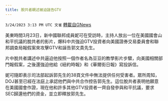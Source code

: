 ```yaml
---
title: 脫共者親述被迫誣告GTV
---
```

`3/24/2023 3:13 PM UTC 文雀` [轉載自GNews](https://gnews.org/articles/1043057)

美東時間3月23日，新中國聯邦成員妮可在受訪時，主持人放出一位在美國國會山和平抗議的脫共者的影片，爆料中共強迫GTV投資者向美國證券交易委員會和聯邦調查局報假案來攻擊GTV和誣告郭文貴先生。

片中脫共者講述中共逼迫他按照一個作者名為豆豆的教學影片步驟，向美國相關部門報假案，之後還強迫他給《紐約時報》和《華爾街日報》寫投訴信。

妮可隨即表示司法部起訴郭先生的38頁文件中無法提供任何受害者。眾所周知，DOJ甚至已經在法庭上承認他們與中共合作控告郭先生。這位脫共者表明他願意在美國國會作證，現在他和許多其他GTV投資者一齊自發參與和平抗議，要求SEC歸還他們的資金，並立即釋放郭先生。
